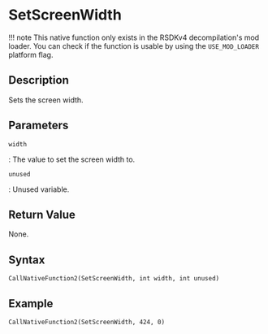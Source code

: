 # SetScreenWidth

!!! note
    This native function only exists in the RSDKv4 decompilation's mod loader. You can check if the function is usable by using the `USE_MOD_LOADER` platform flag.

## Description
Sets the screen width.

## Parameters
`width`

:   The value to set the screen width to.

`unused`

:   Unused variable.

## Return Value
None.

## Syntax
```
CallNativeFunction2(SetScreenWidth, int width, int unused)
```

## Example
```
CallNativeFunction2(SetScreenWidth, 424, 0)
```